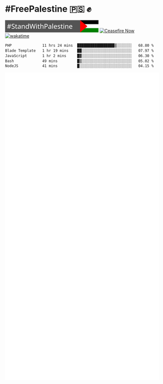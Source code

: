 # #FreePalestine 🇵🇸 ✊

[![github](https://raw.githubusercontent.com/saedyousef/StandWithPalestine/main/badges/flat/StandWithPalestine.svg)](https://github.com/saedyousef/StandWithPalestine)
[![Ceasefire Now](https://badge.techforpalestine.org/default)](https://techforpalestine.org/learn-more)
[![wakatime](https://wakatime.com/badge/user/03bf07e2-4c78-4826-8603-8922f0241061.svg)](https://wakatime.com/@03bf07e2-4c78-4826-8603-8922f0241061)
<!-- [![committers.top badge](https://user-badge.committers.top/jordan_private/saedyousef.svg)](https://user-badge.committers.top/jordan_private/saedyousef) -->

<!-- ![Profile Views](https://visitor-badge.glitch.me/badge?page_id=saedyousef.saedyousef&left_color=grey&right_color=blue&left_text=👀+Profile+Views) -->



<!-- <img src="https://github-readme-stats.vercel.app/api?username=saedyousef&show_icons=true&count_private=true" width="100%" /> --> 

<!--START_SECTION:waka-->

```txt
PHP              11 hrs 24 mins  █████████████████▒░░░░░░░   68.80 %
Blade Template   1 hr 19 mins    ██░░░░░░░░░░░░░░░░░░░░░░░   07.97 %
JavaScript       1 hr 2 mins     █▓░░░░░░░░░░░░░░░░░░░░░░░   06.30 %
Bash             49 mins         █▒░░░░░░░░░░░░░░░░░░░░░░░   05.02 %
NodeJS           41 mins         █░░░░░░░░░░░░░░░░░░░░░░░░   04.15 %
```

<!--END_SECTION:waka-->
    
<!-- ![github contribution grid snake animation](https://raw.githubusercontent.com/saedyousef/saedyousef/output/github-contribution-grid-snake.svg) -->


![Metrics](./github-metrics.svg)